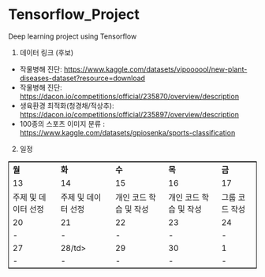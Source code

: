 # Tensorflow_Project
Deep learning project using Tensorflow

1. 데이터 링크 (후보)
- 작물병해 진단: https://www.kaggle.com/datasets/vipoooool/new-plant-diseases-dataset?resource=download
- 작물병해 진단: https://dacon.io/competitions/official/235870/overview/description
- 생육환경 최적화(청경채/적상추): https://dacon.io/competitions/official/235897/overview/description
- 100종의 스포츠 이미지 분류 : https://www.kaggle.com/datasets/gpiosenka/sports-classification

2. 일정
<table style="border:1px solid black;margin-left:auto;margin-right:auto;">
  <tr>
    <td><b>월</b></td>
    <td><b>화</b></td>
    <td><b>수</b></td>
    <td><b>목</b></td>
    <td><b>금</b></td>
  </tr>
  <tr>
    <td>13</td>
    <td>14</td>
    <td>15</td>
    <td>16</td>
    <td>17</td>
  </tr>
  <tr>
    <td>주제 및 데이터 선정</td>
    <td>주제 및 데이터 선정</td>
    <td>개인 코드 학습 및 작성</td>
    <td>개인 코드 학습 및 작성</td>
    <td>그룹 코드 작성</td>
  </tr>
  <tr>
    <td>20</td>
    <td>21</td>
    <td>22</td>
    <td>23</td>
    <td>24</td>
  </tr>
  <tr>
    <td>-</td>
    <td>-</td>
    <td>-</td>
    <td>-</td>
    <td>-</td>
  </tr>
  <tr>
    <td>27</td>
    <td>28/td>
    <td>29</td>
    <td>30</td>
    <td>1</td>
  </tr>
  <tr>
    <td>-</td>
    <td>-</td>
    <td>-</td>
    <td>-</td>
    <td>-</td>
  </tr>
</표>
